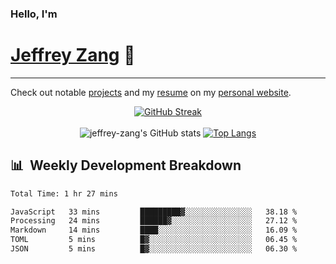 
### Hello, I'm 
# [Jeffrey Zang](https://www.linkedin.com/in/jeffreyzang/) 🦀

---

Check out notable [projects](https://jeffz.dev/projects) and my [resume](https://jeffz.dev/resume) on my [personal website](https://jeffz.dev/).

<div align = 'center'>

[![GitHub Streak](https://github-readme-streak-stats.herokuapp.com/?user=jeffrey-zang&theme=tokyonight)](https://git.io/streak-stats)
<br></br>
![jeffrey-zang's GitHub stats](https://github-readme-stats.vercel.app/api?username=jeffrey-zang&show_icons=true&theme=tokyonight&hide_rank=true&hide=stars) 
[![Top Langs](https://github-readme-stats.vercel.app/api/top-langs/?username=jeffrey-zang&hide=ShaderLab,HLSL&layout=compact&theme=tokyonight)](https://github.com/anuraghazra/github-readme-stats)

</div>

## 📊 &nbsp;Weekly Development Breakdown
<!--START_SECTION:waka-->

```txt
Total Time: 1 hr 27 mins

JavaScript   33 mins         █████████▓░░░░░░░░░░░░░░░   38.18 %
Processing   24 mins         ██████▓░░░░░░░░░░░░░░░░░░   27.12 %
Markdown     14 mins         ████░░░░░░░░░░░░░░░░░░░░░   16.09 %
TOML         5 mins          █▓░░░░░░░░░░░░░░░░░░░░░░░   06.45 %
JSON         5 mins          █▓░░░░░░░░░░░░░░░░░░░░░░░   06.30 %
```

<!--END_SECTION:waka-->

